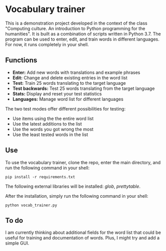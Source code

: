 # Vocabulary trainer

This is a demonstration project developed in the context of the class "Computing culture. An introduction to Python programming for the humanities". It is built as a combination of scripts written in Python 3.7. The program can be used to enter, edit, and train words in different languages. For now, it runs completely in your shell.

## Functions

- **Enter:** Add new words with translations and example phrases
- **Edit:** Change and delete existing entries in the word list
- **Test:** Train 25 words translating to the target language
- **Test backwards:** Test 25 words translating from the target language
- **Stats:** Display and reset your test statistics 
- **Languages:** Manage word list for different languages

The two test modes offer different possibilities for testing:

- Use items using the the entire word list
- Use the latest additions to the list
- Use the words you got wrong the most
- Use the least tested words in the list

## Use

To use the vocabulary trainer, clone the repo, enter the main directory, and run the following command in your shell:

``pip install -r requirements.txt``

The following external libraries will be installed: *glob*, *prettytable*.

After the installation, simply run the following command in your shell:

``python vocab_trainer.py``

## To do

I am currently thinking about additional fields for the word list that could be useful for training and documentation of words. Plus, I might try and add a simple GUI.
